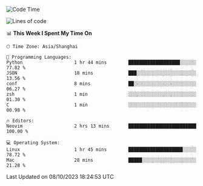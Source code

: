 <!--START_SECTION:waka-->
![Code Time](http://img.shields.io/badge/Code%20Time-1%2C628%20hrs%2027%20mins-blue)

![Lines of code](https://img.shields.io/badge/From%20Hello%20World%20I%27ve%20Written-287.2%20thousand%20lines%20of%20code-blue)

📊 **This Week I Spent My Time On** 

```text
🕑︎ Time Zone: Asia/Shanghai

💬 Programming Languages: 
Python                   1 hr 44 mins        ███████████████████░░░░░░   77.82 % 
JSON                     18 mins             ███░░░░░░░░░░░░░░░░░░░░░░   13.56 % 
conf                     8 mins              ██░░░░░░░░░░░░░░░░░░░░░░░   06.27 % 
zsh                      1 min               ░░░░░░░░░░░░░░░░░░░░░░░░░   01.30 % 
C                        1 min               ░░░░░░░░░░░░░░░░░░░░░░░░░   00.98 % 

🔥 Editors: 
Neovim                   2 hrs 13 mins       █████████████████████████   100.00 % 

💻 Operating System: 
Linux                    1 hr 45 mins        ████████████████████░░░░░   78.72 % 
Mac                      28 mins             █████░░░░░░░░░░░░░░░░░░░░   21.28 % 
```


 Last Updated on 08/10/2023 18:24:53 UTC
<!--END_SECTION:waka-->
